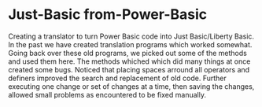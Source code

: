 # Just-Basic from-Power-Basic
Creating a translator to turn Power Basic code into Just Basic/Liberty Basic.
In the past we have created translation programs which worked somewhat. 
Going back over these old programs, we picked out some of the methods and used them here.
The methods whiched which did many things at once created some bugs.
Noticed that placing spaces arround all operators and definers improved the search and replacement of old code.
Further executing one change or set of changes at a time, then saving the changes, allowed small problems as encountered to be fixed manually.
